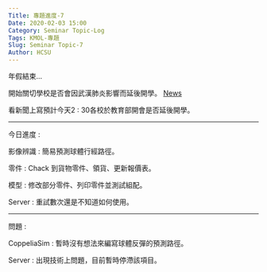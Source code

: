 ```yaml
---
Title: 專題進度-7
Date: 2020-02-03 15:00
Category: Seminar Topic-Log
Tags: KMOL-專題
Slug: Seminar Topic-7
Author: HCSU
---
```


年假結束...

開始關切學校是否會因武漢肺炎影響而延後開學。
<a href="https://news.ltn.com.tw/news/life/breakingnews/3054365">News</a> 

看新聞上寫預計今天2 : 30各校於教育部開會是否延後開學。

---

今日進度 :

影像辨識 : 簡易預測球體行經路徑。

零件 : Chack 到貨物零件、領貨、更新報價表。

模型 : 修改部分零件、列印零件並測試組配。

Server : 重試數次還是不知道如何使用。

---

問題 : 

CoppeliaSim : 暫時沒有想法來編寫球體反彈的預測路徑。

Server : 出現技術上問題，目前暫時停滯該項目。
